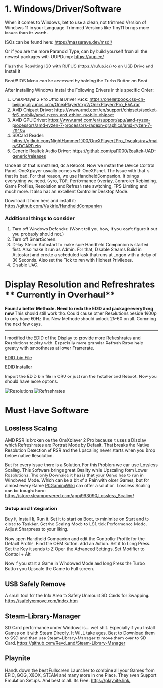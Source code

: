 # 1. Windows/Driver/Software

When it comes to Windows, bet to use a clean, not trimmed Version of Windows 11 in your Language.
Trimmed Versions like Tiny11 brings more issues than its worth.

ISOs can be found here:
https://massgrave.dev/msdl/

Or if you are the more Paranoid Type, can by build yourself from all the newest packages with UUPDump:
https://uup.ee/

Flash the Resulting ISO with RUFUS (https://rufus.ie/) to an USB Drive and Install it

Boot/BIOS Menu can be accessed by holding the Turbo Button on Boot. 

After Installing Windows install the Following Drivers in this specific Order:
1. OneXPlayer 2 Pro Official Driver Pack: 
https://onenetbook.oss-cn-beijing.aliyuncs.com/OnexPlayer/oxp2/OnexPlayer2Pro_EVA.rar
2. AMD Chipset Driver:
https://www.amd.com/en/support/chipsets/socket-fp5-mobile/amd-ryzen-and-athlon-mobile-chipset
3. AMD GPU Driver:
https://www.amd.com/en/support/apu/amd-ryzen-processors/amd-ryzen-7-processors-radeon-graphics/amd-ryzen-7-7840u
4. SDCard Reader:
https://github.com/NightHammer1000/OneXPlayer2Pro_Tweaks/raw/main/SDCARD.zip
5. Generic Realtek Audio Driver:
https://github.com/pal1000/Realtek-UAD-generic/releases

Once all of that is installed, do a Reboot. Now we install the Device Control Panel. OneXplayer usually comes with OneXPanel. The Issue with that is that its bad. For that reason, we use HandheldCompanion.
It brings everything we need. Gyro, TDP, Performance Overlay, Controller Rebinding. Game Profiles, Resolution and Refresh rate switching, FPS Limiting and much more. It also has an excellent Controller Desktop Mode.

Download it from here and install it:
https://github.com/Valkirie/HandheldCompanion

### Additional things to consider
1. Turn off Windows Defender. (Won't tell you how, If you can't figure it out you probably should not.)
2. Turn off SmartScreen.
3. Delay Steam Autostart to make sure Handheld Companion is started first. Also make it run as Admin.
For that, Disable Steams Build in Autostart and create a scheduled task that runs at Logon with a delay of 30 Seconds. Also set the Tick to run with Highest Privileges.
4. Disable UAC.

# Display Resolution and Refreshrates ** Currently in Overhaul**

**Found a better Methode. Need to redo the EDID and package everything new**
This should still work tho. Could cause other Resolutions beside 1600p to only have 60Hz tho.
New Methode should unlock 25-60 on all.
Comming the next few days.

------

I modified the EDID of the Display to provide more Refreshrates and Resolutions to play with.
Especially more granular Refresh Rates help greatly with smoothness at lower Framerate.

[EDID .bin File](https://github.com/NightHammer1000/OneXPlayer2Pro_Tweaks/raw/main/OXP2P_Res_Refresh_Extended.bin)

[EDID Installer](https://github.com/NightHammer1000/OneXPlayer2Pro_Tweaks/raw/main/OXP2P_Res_Refresh_Extended.exe)

Import the EDID bin file in CRU or just run the Installer and Reboot.
Now you should have more options.

![Resolutions](https://i.imgur.com/26PgDYf.png)
![Refreshrates](https://i.imgur.com/HbRwa5Z.png)
 
# Must Have Software
## Lossless Scaling
AMD RSR is broken on the OneXplayer 2 Pro because it uses a Display which Refreshrates are Portrait Mode by Default. That breaks the Native Resolution Detection of RSR and the Upscaling never starts when you Drop below native Resolution.

But for every Issue there is a Solution. For this Problem we can use Lossless Scaling. 
This Software brings great Quality while Upscaling form Lower Resolutions.
The only Downside it has is that your Game has to run in Windowed Mode. Which can be a bit of a Pain with older Games, but for almost every Game [PCGamingWiki](https://www.pcgamingwiki.com/wiki/Home) can offer a solution.
Lossless Scaling can be bought here:
https://store.steampowered.com/app/993090/Lossless_Scaling/

### Setup and Integration
Buy it, Install It, Run it.
Set it to start on Boot, to minimize on Start and to close to Taskbar.
Set the Scaling Mode to LS1, tick Performance Mode.
Adjust Sharpness to your liking.

Now open Handheld Companion and edit the Controller Profile for the Default Profile.
Find the OEM Button. Add an Action. Set it to Long Press. Set the Key it sends to Z
Open the Advanced Settings. Set Modifier to Control + Alt

Now if you start a Game in Windowed Mode and long Press the Turbo Button you Upscale the Game to Full screen.
## USB Safely Remove
A small tool for the Info Area to Safely Unmount SD Cards for Swapping.
https://safelyremove.com/index.htm
## Steam-Library-Manager
SD Card performance under Windows is... well shit. Especially if you Install Games on it with Steam Directly. It WILL take ages.
Best to Download them to SSD and then use Steam-Library-Manager to move them over to SD Card.
https://github.com/RevoLand/Steam-Library-Manager
## Playnite
Hands down the best Fullscreen Launcher to combine all your Games from EPIC, GOG, XBOX, STEAM and many more in one Place.
They even Support Emulation Setups.
And best of all. Its Free.
https://playnite.link/
